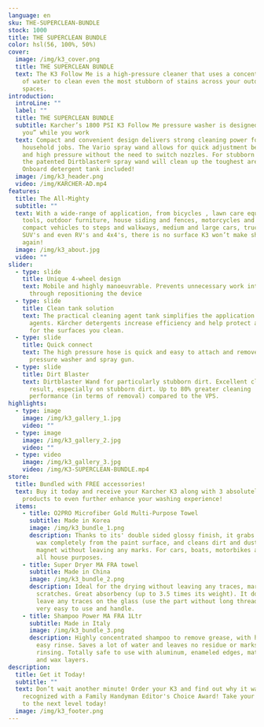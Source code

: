 ```yaml
---
language: en
sku: THE-SUPERCLEAN-BUNDLE
stock: 1000
title: THE SUPERCLEAN BUNDLE
color: hsl(56, 100%, 50%)
cover:
  image: /img/k3_cover.png
  title: THE SUPERCLEAN BUNDLE
  text: The K3 Follow Me is a high-pressure cleaner that uses a concentrated jet
    of water to clean even the most stubborn of stains across your outdoor
    spaces.
introduction:
  introLine: ""
  label: ""
  title: THE SUPERCLEAN BUNDLE
  subtitle: Karcher’s 1800 PSI K3 Follow Me pressure washer is designed to “follow
    you” while you work
  text: Compact and convenient design delivers strong cleaning power for most
    household jobs. The Vario spray wand allows for quick adjustment between low
    and high pressure without the need to switch nozzles. For stubborn stains,
    the patented Dirtblaster® spray wand will clean up the toughest areas.
    Onboard detergent tank included!
  image: /img/k3_header.png
  video: /img/KARCHER-AD.mp4
features:
  title: The All-Mighty
  subtitle: ""
  text: With a wide-range of application, from bicycles , lawn care equipment and
    tools, outdoor furniture, house siding and fences, motorcycles and ATV's and
    compact vehicles to steps and walkways, medium and large cars, trucks and
    SUV's and even RV's and 4x4's, there is no surface K3 won’t make shine
    again!
  image: /img/k3_about.jpg
  video: ""
slider:
  - type: slide
    title: Unique 4-wheel design
    text: Mobile and highly manoeuvrable. Prevents unnecessary work interruptions
      through repositioning the device
  - type: slide
    title: Clean tank solution
    text: The practical cleaning agent tank simplifies the application of cleaning
      agents. Kärcher detergents increase efficiency and help protect and care
      for the surfaces you clean.
  - type: slide
    title: Quick connect
    text: The high pressure hose is quick and easy to attach and remove from the
      pressure washer and spray gun.
  - type: slide
    title: Dirt Blaster
    text: Dirtblaster Wand for particularly stubborn dirt. Excellent cleaning
      result, especially on stubborn dirt. Up to 80% greater cleaning
      performance (in terms of removal) compared to the VPS.
highlights:
  - type: image
    image: /img/k3_gallery_1.jpg
    video: ""
  - type: image
    image: /img/k3_gallery_2.jpg
    video: ""
  - type: video
    image: /img/k3_gallery_3.jpg
    video: /img/K3-SUPERCLEAN-BUNDLE.mp4
store:
  title: Bundled with FREE accessories!
  text: Buy it today and receive your Karcher K3 along with 3 absolutely FREE
    products to even further enhance your washing experience!
  items:
    - title: O2PRO Microfiber Gold Multi-Purpose Towel
      subtitle: Made in Korea
      image: /img/k3_bundle_1.png
      description: Thanks to its' double sided glossy finish, it grabs and removes the
        wax completely from the paint surface, and cleans dirt and dust like a
        magnet without leaving any marks. For cars, boats, motorbikes and for
        all house purposes.
    - title: Super Dryer MA FRA towel
      subtitle: Made in China
      image: /img/k3_bundle_2.png
      description: Ideal for the drying without leaving any traces, marks, circles or
        scratches. Great absorbency (up to 3.5 times its weight). It does not
        leave any traces on the glass (use the part without long threads), it is
        very easy to use and handle.
    - title: Shampoo Power MA FRA 1Ltr
      subtitle: Made in Italy
      image: /img/k3_bundle_3.png
      description: Highly concentrated shampoo to remove grease, with high foam and
        easy rinse. Saves a lot of water and leaves no residue or marks after
        rinsing. Totally safe to use with aluminum, enameled edges, matte paints
        and wax layers.
description:
  title: Get it Today!
  subtitle: ""
  text: Don’t wait another minute! Order your K3 and find out why it was
    recognized with a Family Handyman Editor's Choice Award! Take your cleaning
    to the next level today!
  image: /img/k3_footer.png
---
```


